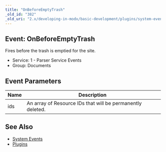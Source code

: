 ```yaml
---
title: "OnBeforeEmptyTrash"
_old_id: "382"
_old_uri: "2.x/developing-in-modx/basic-development/plugins/system-events/onbeforeemptytrash"
---
```


## Event: OnBeforeEmptyTrash

Fires before the trash is emptied for the site.

- Service: 1 - Parser Service Events
- Group: Documents

## Event Parameters

| Name | Description                                                |
| ---- | ---------------------------------------------------------- |
| ids  | An array of Resource IDs that will be permanently deleted. |

## See Also

- [System Events](extending-modx/plugins/system-events "System Events")
- [Plugins](extending-modx/plugins "Plugins")
